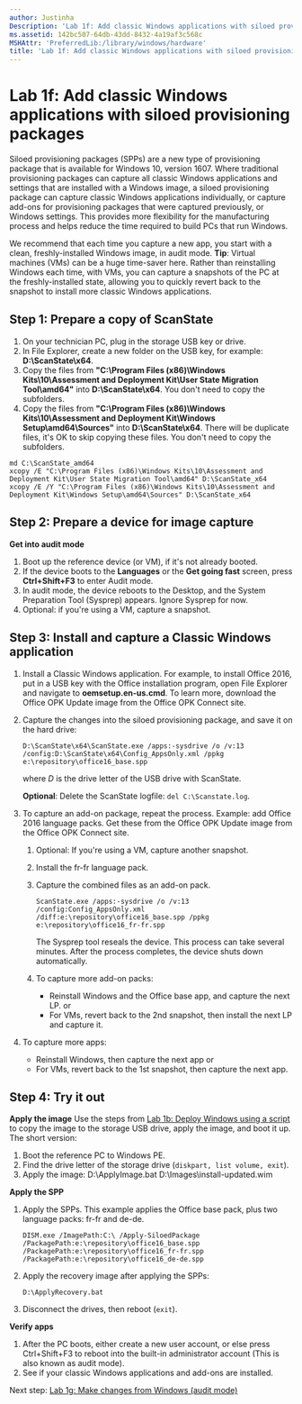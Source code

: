```yaml
---
author: Justinha
Description: 'Lab 1f: Add classic Windows applications with siloed provisioning packages'
ms.assetid: 142bc507-64db-43dd-8432-4a19af3c568c
MSHAttr: 'PreferredLib:/library/windows/hardware'
title: 'Lab 1f: Add classic Windows applications with siloed provisioning packages'
---
```

# Lab 1f: Add classic Windows applications with siloed provisioning packages

Siloed provisioning packages (SPPs) are a new type of provisioning package that is available for Windows 10, version 1607. Where traditional provisioning packages can capture all classic Windows applications and settings that are installed with a Windows image, a siloed provisioning package can capture classic Windows applications individually, or capture add-ons for provisioning packages that were captured previously, or Windows settings. This provides more flexibility for the manufacturing process and helps reduce the time required to build PCs that run Windows.

We recommend that each time you capture a new app, you start with a clean, freshly-installed Windows image, in audit mode.
**Tip**: Virtual machines (VMs) can be a huge time-saver here. Rather than reinstalling Windows each time, with VMs, you can capture a snapshots of the PC at the freshly-installed state, allowing you to quickly revert back to the snapshot to install more classic Windows applications. 

## <span id="Step_1__Prepare_a_copy_of_ScanState"></span><span id="step_1__prepare_a_copy_of_scanstate"></span><span id="STEP_1__PREPARE_A_COPY_OF_SCANSTATE"></span>Step 1: Prepare a copy of ScanState

1.  On your technician PC, plug in the storage USB key or drive.
2.  In File Explorer, create a new folder on the USB key, for example: **D:\\ScanState\\x64**.
3.  Copy the files from **"C:\\Program Files (x86)\\Windows Kits\\10\\Assessment and Deployment Kit\\User State Migration Tool\\amd64"** into **D:\\ScanState\\x64**. You don't need to copy the subfolders.
4.  Copy the files from **"C:\\Program Files (x86)\\Windows Kits\\10\\Assessment and Deployment Kit\\Windows Setup\\amd64\\Sources"** into **D:\\ScanState\\x64**. There will be duplicate files, it's OK to skip copying these files. You don't need to copy the subfolders.

``` syntax
md C:\ScanState_amd64
xcopy /E "C:\Program Files (x86)\Windows Kits\10\Assessment and Deployment Kit\User State Migration Tool\amd64" D:\ScanState_x64
xcopy /E /Y "C:\Program Files (x86)\Windows Kits\10\Assessment and Deployment Kit\Windows Setup\amd64\Sources" D:\ScanState_x64
```

## <span id="Prepare_a_device_for_image_capture"></span><span id="prepare_a_device_for_image_capture"></span><span id="PREPARE_A_DEVICE_FOR_IMAGE_CAPTURE"></span>Step 2: Prepare a device for image capture

**Get into audit mode**

1.  Boot up the reference device (or VM), if it's not already booted.
2.  If the device boots to the **Languages** or the **Get going fast** screen, press **Ctrl+Shift+F3** to enter Audit mode.
3.  In audit mode, the device reboots to the Desktop, and the System Preparation Tool (Sysprep) appears. Ignore Sysprep for now.
4.  Optional: if you're using a VM, capture a snapshot.

## <span id="Step_3__Install_and capture_a_Classic_Windows_application"></span><span id="step_3__install_a_classic_windows_application"></span><span id="STEP_3__INSTALL_A_CLASSIC_WINDOWS_APPLICATION"></span>Step 3: Install and capture a Classic Windows application


1.  Install a Classic Windows application. For example, to install Office 2016, put in a USB key with the Office installation program, open File Explorer and navigate to **oemsetup.en-us.cmd**. To learn more, download the Office OPK Update image from the Office OPK Connect site.

2.  Capture the changes into the siloed provisioning package, and save it on the hard drive:

    ``` syntax
    D:\ScanState\x64\ScanState.exe /apps:-sysdrive /o /v:13 /config:D:\ScanState\x64\Config_AppsOnly.xml /ppkg e:\repository\office16_base.spp
    ```

    where *D* is the drive letter of the USB drive with ScanState.

    **Optional**: Delete the ScanState logfile: `del C:\Scanstate.log`.

3.  To capture an add-on package, repeat the process. 
    Example: add Office 2016 language packs. Get these from the Office OPK Update image from the Office OPK Connect site.
	
	1.  Optional: If you're using a VM, capture another snapshot.
	
    2.  Install the fr-fr language pack.
	
	3.  Capture the combined files as an add-on pack.
        ``` syntax
        ScanState.exe /apps:-sysdrive /o /v:13 /config:Config_AppsOnly.xml /diff:e:\repository\office16_base.spp /ppkg e:\repository\office16_fr-fr.spp
        ```

        The Sysprep tool reseals the device. This process can take several minutes. After the process completes, the device shuts down automatically.
	
	4. To capture more add-on packs:
       -  Reinstall Windows and the Office base app, and capture the next LP.
	      or
	   -  For VMs, revert back to the 2nd snapshot, then install the next LP and capture it.

4.  To capture more apps:
    -  Reinstall Windows, then capture the next app
	   or
	-  For VMs, revert back to the 1st snapshot, then capture the next app.

## <span id="Try_it_out"></span><span id="try_it_out"></span><span id="TRY_IT_OUT"></span>Step 4: Try it out
	
**Apply the image**
Use the steps from [Lab 1b: Deploy Windows using a script](deploy-windows-with-a-script-sxs.md) to copy the image to the storage USB drive, apply the image, and boot it up. The short version:

1.  Boot the reference PC to Windows PE.
2.  Find the drive letter of the storage drive (`diskpart, list volume, exit`).
3.  Apply the image:
    D:\ApplyImage.bat D:\Images\install-updated.wim

**Apply the SPP**
1.  Apply the SPPs. This example applies the Office base pack, plus two language packs: fr-fr and de-de.

    ```syntax
    DISM.exe /ImagePath:C:\ /Apply-SiloedPackage /PackagePath:e:\repository\office16_base.spp /PackagePath:e:\repository\office16_fr-fr.spp /PackagePath:e:\repository\office16_de-de.spp
	```

2. 	Apply the recovery image after applying the SPPs:
	```syntax
	D:\ApplyRecovery.bat
	```

3.  Disconnect the drives, then reboot (`exit`).
	
**Verify apps**
1.  After the PC boots, either create a new user account, or else press Ctrl+Shift+F3 to reboot into the built-in administrator account (This is also known as audit mode).
2.  See if your classic Windows applications and add-ons are installed.

Next step: [Lab 1g: Make changes from Windows (audit mode)](prepare-a-snapshot-of-the-pc-generalize-and-capture-windows-images-blue-sxs.md)